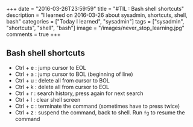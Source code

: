+++
date = "2016-03-26T23:59:59"
title = "#TIL : Bash shell shortcuts"
description = "I learned on 2016-03-26 about sysadmin, shortcuts, shell, bash"
categories = ["Today I learned", "sysadmin"]
tags = ["sysadmin", "shortcuts", "shell", "bash"]
image = "/images/never_stop_learning.jpg"
comments = true
+++



## Bash shell shortcuts

- Ctrl + e : jump cursor to EOL
- Ctrl + a : jump cursor to BOL (beginning of line)
- Ctrl + u : delete all from cursor to BOL
- Ctrl + k : delete all from cursor to EOL
- Ctrl + r : search history, press again for next search
- Ctrl + l : clear shell screen
- Ctrl + c : terminate the command (sometimes have to press twice)
- Ctrl + z : suspend the command, back to shell. Run `fg` to resume the command
